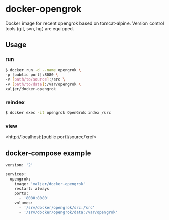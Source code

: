 # docker-opengrok

Docker image for recent opengrok based on tomcat-alpine.
Version control tools (git, svn, hg) are equipped.

## Usage

### run

```sh
$ docker run -d --name opengrok \
-p [public port]:8080 \
-v [path/to/source]:/src \
-v [path/to/data]:/var/opengrok \
xaljer/docker-opengrok
```

### reindex

```sh
$ docker exec -it opengrok OpenGrok index /src
```

### view
<http://localhost:[public port]/source/xref>

## docker-compose example

```sh
version: '2'

services:
  opengrok:
    image: 'xaljer/docker-opengrok'
    restart: always
    ports:
      - '8080:8080'
    volumes:
      - '/srv/docker/opengrok/src:/src'
      - '/srv/docker/opengrok/data:/var/opengrok'
```
